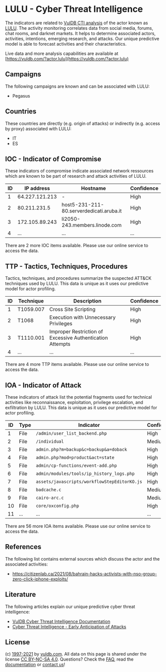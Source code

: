# LULU - Cyber Threat Intelligence

The indicators are related to [VulDB CTI analysis](https://vuldb.com/?doc.cti) of the actor known as [LULU](https://vuldb.com/?actor.lulu). The activity monitoring correlates data from social media, forums, chat rooms, and darknet markets. It helps to determine associated actors, activities, intentions, emerging research, and attacks. Our unique predictive model is able to forecast activities and their characteristics.

Live data and more analysis capabilities are available at [https://vuldb.com/?actor.lulu](https://vuldb.com/?actor.lulu)

## Campaigns

The following campaigns are known and can be associated with LULU:

* Pegasus

## Countries

These countries are directly (e.g. origin of attacks) or indirectly (e.g. access by proxy) associated with LULU:

* IT
* ES

## IOC - Indicator of Compromise

These indicators of compromise indicate associated network ressources which are known to be part of research and attack activities of LULU.

ID | IP address | Hostname | Confidence
-- | ---------- | -------- | ----------
1 | 64.227.121.213 | - | High
2 | 80.211.231.5 | host5-231-211-80.serverdedicati.aruba.it | High
3 | 172.105.89.243 | li2050-243.members.linode.com | High
4 | ... | ... | ...

There are 2 more IOC items available. Please use our online service to access the data.

## TTP - Tactics, Techniques, Procedures

Tactics, techniques, and procedures summarize the suspected ATT&CK techniques used by LULU. This data is unique as it uses our predictive model for actor profiling.

ID | Technique | Description | Confidence
-- | --------- | ----------- | ----------
1 | T1059.007 | Cross Site Scripting | High
2 | T1068 | Execution with Unnecessary Privileges | High
3 | T1110.001 | Improper Restriction of Excessive Authentication Attempts | High
4 | ... | ... | ...

There are 4 more TTP items available. Please use our online service to access the data.

## IOA - Indicator of Attack

These indicators of attack list the potential fragments used for technical activities like reconnaissance, exploitation, privilege escalation, and exfiltration by LULU. This data is unique as it uses our predictive model for actor profiling.

ID | Type | Indicator | Confidence
-- | ---- | --------- | ----------
1 | File | `/admin/user_list_backend.php` | High
2 | File | `/individual` | Medium
3 | File | `admin.php?m=backup&c=backup&a=doback` | High
4 | File | `admin.php?mod=product&act=state` | High
5 | File | `admin/cp-functions/event-add.php` | High
6 | File | `admin/modules/tools/ip_history_logs.php` | High
7 | File | `assets/javascripts/workflowStepEditorKO.js` | High
8 | File | `badcache.c` | Medium
9 | File | `cairo-arc.c` | Medium
10 | File | `core/oxconfig.php` | High
11 | ... | ... | ...

There are 56 more IOA items available. Please use our online service to access the data.

## References

The following list contains external sources which discuss the actor and the associated activities:

* https://citizenlab.ca/2021/08/bahrain-hacks-activists-with-nso-group-zero-click-iphone-exploits/

## Literature

The following articles explain our unique predictive cyber threat intelligence:

* [VulDB Cyber Threat Intelligence Documentation](https://vuldb.com/?doc.cti)
* [Cyber Threat Intelligence - Early Anticipation of Attacks](https://www.scip.ch/en/?labs.20201022)

## License

(c) [1997-2021](https://vuldb.com/?doc.changelog) by [vuldb.com](https://vuldb.com/?doc.about). All data on this page is shared under the license [CC BY-NC-SA 4.0](https://creativecommons.org/licenses/by-nc-sa/4.0/). Questions? Check the [FAQ](https://vuldb.com/?doc.faq), read the [documentation](https://vuldb.com/?doc) or [contact us](https://vuldb.com/?contact)!
